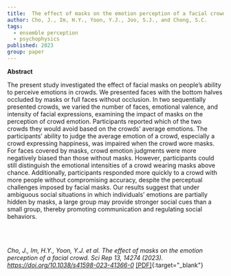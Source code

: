 ```yaml
---
title:  The effect of masks on the emotion perception of a facial crowd
author: Cho, J., Im, H.Y., Yoon, Y.J., Joo, S.J., and Chong, S.C.
tags:
  - ensemble perception
  - psychophysics
published: 2023
group: paper
---
```


**Abstract**

The present study investigated the effect of facial masks on people’s ability to perceive emotions in crowds. We presented faces with the bottom halves occluded by masks or full faces without occlusion. In two sequentially presented crowds, we varied the number of faces, emotional valence, and intensity of facial expressions, examining the impact of masks on the perception of crowd emotion. Participants reported which of the two crowds they would avoid based on the crowds’ average emotions. The participants’ ability to judge the average emotion of a crowd, especially a crowd expressing happiness, was impaired when the crowd wore masks. For faces covered by masks, crowd emotion judgments were more negatively biased than those without masks. However, participants could still distinguish the emotional intensities of a crowd wearing masks above chance. Additionally, participants responded more quickly to a crowd with more people without compromising accuracy, despite the perceptual challenges imposed by facial masks. Our results suggest that under ambiguous social situations in which individuals’ emotions are partially hidden by masks, a large group may provide stronger social cues than a small group, thereby promoting communication and regulating social behaviors.

<br>


<br>
 
*Cho, J., Im, H.Y., Yoon, Y.J. et al. The effect of masks on the emotion perception of a facial crowd. Sci Rep 13, 14274 (2023). https://doi.org/10.1038/s41598-023-41366-0*   [[PDF]](https://doi.org/10.1038/s41598-023-41366-0){:target="_blank"}


<!---
2022
https://journals.physiology.org/doi/abs/10.1152/jn.00463.2021
-->


